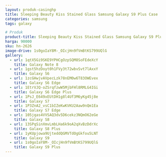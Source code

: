 ```yaml
---
layout: produk-casinghp
title: Sleeping Beauty Kiss Stained Glass Samsung Galaxy S9 Plus Case
categories: samsung
tags: galaxy

# Produk
product-title: Sleeping Beauty Kiss Stained Glass Samsung Galaxy S9 Plus Case
harga: 90000
sku: hn-2626
image-drive: 1s0goIaY8M-_OIcjHn9fVmBtKS799UQlG
gallery:
  - url: 1qtX5Gi9SKE9YPHCgOzpSQM8SoFEdeXcY
    title: Galaxy Note 8
  - url: 1gst5hzDoyt0h1FVy3t72wbvSvt7lAxxY
    title: Galaxy S6
  - url: 1zcGHwjvAVpecLzk78nEM0w6T83OWEvex
    title: Galaxy S6 Edge
  - url: 1EtrVJQ-oZSrqfzwW5MjbFHl8RMLG4IGi
    title: Galaxy S6 Edge Plus
  - url: 1PsJ_E649xEUtDH1g8l4Uf3M6yKg45j8e
    title: Galaxy S7
  - url: 1P3ZnA2_vsC1bIZeKwKVKU2Aaw9nQm1Ea
    title: Galaxy S7 Edge
  - url: 105jqas4VVSAQ3dv5D6cekz3NQmO62eGe
    title: Galaxy S8
  - url: 13SPqSinXmvLmbLHa6k9oA2qXvBzDdrXc
    title: Galaxy S8 Plus
  - url: 1yKUpjowa9UjteddQGMVTdOgGkfou5LNT
    title: Galaxy S9
  - url: 1s0goIaY8M-_OIcjHn9fVmBtKS799UQlG
    title: Galaxy S9 Plus
---
```

